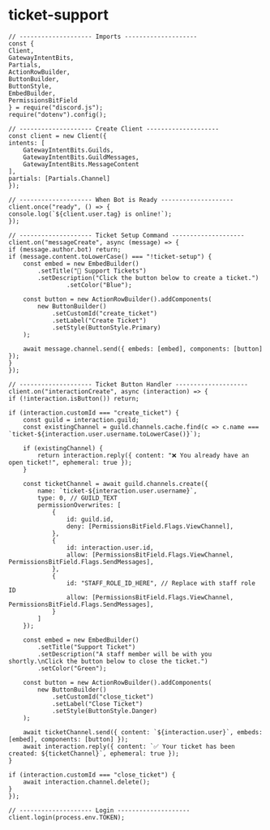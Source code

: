 # ticket-support 
    // -------------------- Imports --------------------
    const { 
    Client, 
    GatewayIntentBits, 
    Partials, 
    ActionRowBuilder, 
    ButtonBuilder, 
    ButtonStyle, 
    EmbedBuilder, 
    PermissionsBitField 
    } = require("discord.js");
    require("dotenv").config();

    // -------------------- Create Client --------------------
    const client = new Client({
    intents: [
        GatewayIntentBits.Guilds,
        GatewayIntentBits.GuildMessages,
        GatewayIntentBits.MessageContent
    ],
    partials: [Partials.Channel]
    });

    // -------------------- When Bot is Ready --------------------
    client.once("ready", () => {
    console.log(`${client.user.tag} is online!`);
    });

    // -------------------- Ticket Setup Command --------------------
    client.on("messageCreate", async (message) => {
    if (message.author.bot) return;
    if (message.content.toLowerCase() === "!ticket-setup") {
        const embed = new EmbedBuilder()
            .setTitle("🎫 Support Tickets")
            .setDescription("Click the button below to create a ticket.")
                    .setColor("Blue");

        const button = new ActionRowBuilder().addComponents(
            new ButtonBuilder()
                .setCustomId("create_ticket")
                .setLabel("Create Ticket")
                .setStyle(ButtonStyle.Primary)
        );

        await message.channel.send({ embeds: [embed], components: [button] });
    }
    });

    // -------------------- Ticket Button Handler --------------------
    client.on("interactionCreate", async (interaction) => {
    if (!interaction.isButton()) return;

    if (interaction.customId === "create_ticket") {
        const guild = interaction.guild;
        const existingChannel = guild.channels.cache.find(c => c.name === `ticket-${interaction.user.username.toLowerCase()}`);

        if (existingChannel) {
            return interaction.reply({ content: "❌ You already have an open ticket!", ephemeral: true });
        }

        const ticketChannel = await guild.channels.create({
            name: `ticket-${interaction.user.username}`,
            type: 0, // GUILD_TEXT
            permissionOverwrites: [
                {
                    id: guild.id,
                    deny: [PermissionsBitField.Flags.ViewChannel],
                },
                {
                    id: interaction.user.id,
                    allow: [PermissionsBitField.Flags.ViewChannel, PermissionsBitField.Flags.SendMessages],
                },
                {
                    id: "STAFF_ROLE_ID_HERE", // Replace with staff role ID
                    allow: [PermissionsBitField.Flags.ViewChannel, PermissionsBitField.Flags.SendMessages],
                }
            ]
        });

        const embed = new EmbedBuilder()
            .setTitle("Support Ticket")
            .setDescription("A staff member will be with you shortly.\nClick the button below to close the ticket.")
            .setColor("Green");

        const button = new ActionRowBuilder().addComponents(
            new ButtonBuilder()
                .setCustomId("close_ticket")
                .setLabel("Close Ticket")
                .setStyle(ButtonStyle.Danger)
        );

        await ticketChannel.send({ content: `${interaction.user}`, embeds: [embed], components: [button] });
        await interaction.reply({ content: `✅ Your ticket has been created: ${ticketChannel}`, ephemeral: true });
    }

    if (interaction.customId === "close_ticket") {
        await interaction.channel.delete();
    }
    });

    // -------------------- Login --------------------
    client.login(process.env.TOKEN);
